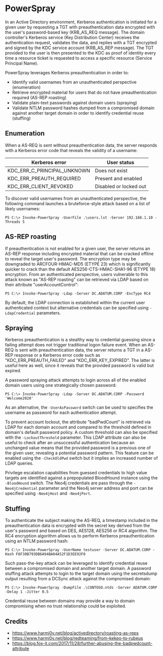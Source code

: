 # PowerSpray

In an Active Directory environment, Kerberos authentication is initiated for a given user by requesting a TGT with preauthentication data encrypted with the user's password-based key (KRB_AS_REQ message).
The domain controller's Kerberos service (Key Distribution Center) receives the authentication request, validates the data, and replies with a TGT encrypted and signed by the KDC service account (KRB_AS_REP message).
The TGT provided to the user is then presented to the KDC as proof of identity every time a resource ticket is requested to access a specific resource (Service Principal Name).

PowerSpray leverages Kerberos preauthentication in order to:
  - Identify valid usernames from an unauthenticated perspective (enumeration)
  - Retrieve encrypted material for users that do not have preauthentication required (AS-REP roasting)
  - Validate plain-text passwords against domain users (spraying)
  - Validate NTLM password hashes dumped from a compromised domain against another target domain in order to identify credential reuse (stuffing)


## Enumeration

When a AS-REQ is sent without preauthentication data, the server responds with a Kerberos error code that reveals the validity of a username:

| Kerberos error              | User status            |
| --------------------------- | ---------------------- |
| KDC_ERR_C_PRINCIPAL_UNKNOWN | Does not exist         |
| KDC_ERR_PREAUTH_REQUIRED    | Present and enabled    |
| KDC_ERR_CLIENT_REVOKED      | Disabled or locked out |

To discover valid usernames from an unauthenticated perspective, the following command launches a bruteforce-style attack based on a list of likely usernames:

```
PS C:\> Invoke-PowerSpray -UserFile .\users.lst -Server 192.168.1.10 -Threads 5
```


## AS-REP roasting

If preauthentication is not enabled for a given user, the server returns an AS-REP response including encrypted material that can be cracked offline to reveal the target user's password.
The encryption type may be downgraded to ARCFOUR-HMAC-MD5 (ETYPE 23) which is significantly quicker to crack than the default AES256-CTS-HMAC-SHA1-96 (ETYPE 18) encryption.
From an authenticated perspective, users vulnerable to this attack known as "AS-REP roasting" can be retrieved via LDAP based on their attribute "userAccountControl":

```
PS C:\> Invoke-PowerSpray -Ldap -Server DC.ADATUM.CORP -EncType RC4
```

By default, the LDAP connection is established within the current user authenticated context but alternative credentials can be specified using `-LdapCredential` parameters.


## Spraying

Kerberos preauthentication is a stealthy way to credential guessing since a failing attempt does not trigger traditional logon failure event.
When an AS-REQ is sent with preauthentication data, the server returns a TGT in a AS-REP response or a Kerberos error code such as "KDC_ERR_PREAUTH_FAILED" and "KDC_ERR_KEY_EXPIRED".
The latter is useful here as well, since it reveals that the provided password is valid but expired.

A password spraying attack attempts to login across all of the enabled domain users using one strategically chosen password:

```
PS C:\> Invoke-PowerSpray -Ldap -Server DC.ADATUM.CORP -Password 'Welcome2020'
```

As an alternative, the `-UserAsPassword` switch can be used to specifies the username as password for each authentication attempt.

To prevent account lockout, the attribute "badPwdCount" is retrieved via LDAP for each domain account and compared to the threshold defined in domain's default password policy. A custom threshold can also be specified with the `-LockoutThreshold` parameter.
This LDAP attribute can also be useful to check after an unsuccessful authentication because an unchanged value means that the provided password is a previous one of the given user, revealing a potential password pattern.
This feature can be enabled using the `-CheckOldPwd` switch but it implies an increased number of LDAP queries.

Privilege escalation capabilities from guessed credentials to high value targets are identified against a prepopulated BloodHound instance using the `-BloodHound` switch.
The Neo4j credentials are pass through the `-Neo4jCredential` parameter and the Neo4j server address and port can be specified using `-Neo4jHost` and `-Neo4jPort`.


## Stuffing

To authenticate the subject making the AS-REQ, a timestamp included in the preauthentication data is encrypted with the secret key derived from the user's password and based on DES, AES128, AES256 or RC4 algorithm.
The RC4 encryption algorithm allows us to perform Kerberos preauthentication using an NTLM password hash:

```
PS C:\> Invoke-PowerSpray -UserName testuser -Server DC.ADATUM.CORP -Hash F6F38B793DB6A94BA04A52F1D3EE92F0 
```

Such pass-the-key attack can be leveraged to identify credential reuse between a compromised domain and another target domain.
A password stuffing attack attempts to login to the target domain using the secretsdump output resulting from a DCSync attack against the compromised domain:

```
PS C:\> Invoke-PowerSpray -DumpFile .\CONTOSO.ntds -Server ADATUM.CORP -Delay 1 -Jitter 0.5
```

Credential reuse between domains may provide a way to domain compromising when no trust relationship could be exploited.


## Credits

* https://www.harmj0y.net/blog/activedirectory/roasting-as-reps
* https://www.harmj0y.net/blog/redteaming/from-kekeo-to-rubeus
* https://blog.fox-it.com/2017/11/28/further-abusing-the-badpwdcount-attribute
